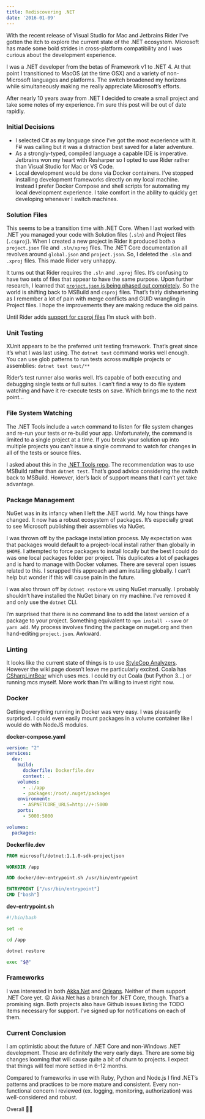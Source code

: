 ```yaml
---
title: Rediscovering .NET
date: '2016-01-09'
---
```


With the recent release of Visual Studio for Mac and Jetbrains Rider I’ve gotten the itch to explore the current state of the .NET ecosystem. Microsoft has made some bold strides in cross-platform compatibility and I was curious about the development experience.

I was a .NET developer from the betas of Framework v1 to .NET 4. At that point I transitioned to MacOS (at the time OSX) and a variety of non-Microsoft languages and platforms. The switch broadened my horizons while simultaneously making me really appreciate Microsoft’s efforts.

After nearly 10 years away from .NET I decided to create a small project and take some notes of my experience. I’m sure this post will be out of date rapidly.

### Initial Decisions

- I selected C# as my language since I’ve got the most experience with it. F# was calling but it was a distraction best saved for a later adventure.
- As a strongly-typed, compiled language a capable IDE is imperative. Jetbrains won my heart with Resharper so I opted to use Rider rather than Visual Studio for Mac or VS Code.
- Local development would be done via Docker containers. I’ve stopped installing development frameworks directly on my local machine. Instead I prefer Docker Compose and shell scripts for automating my local development experience. I take comfort in the ability to quickly get developing whenever I switch machines.

### Solution Files

This seems to be a transition time with .NET Core. When I last worked with .NET you managed your code with Solution files (`.sln`) and Project files (`.csproj`). When I created a new project in Rider it produced both a `project.json` file and `.sln/xproj` files. The .NET Core documentation all revolves around `global.json` and `project.json`. So, I deleted the `.sln` and `.xproj` files. This made Rider very unhappy.

It turns out that Rider requires the `.sln` and `.xproj` files. It’s confusing to have two sets of files that appear to have the same purpose. Upon further research, I learned that [`project.json` is being phased out completely](https://blogs.msdn.microsoft.com/webdev/2016/05/11/notes-from-the-asp-net-community-standup-may-10-2016/). So the world is shifting back to MSBuild and `csproj` files. That’s fairly disheartening as I remember a lot of pain with merge conflicts and GUID wrangling in Project files. I hope the improvements they are making reduce the old pains.

Until Rider adds [support for csproj files](https://youtrack.jetbrains.com/issue/RIDER-3777) I’m stuck with both.

### Unit Testing

XUnit appears to be the preferred unit testing framework. That’s great since it’s what I was last using.
The `dotnet test` command works well enough. You can use glob patterns to run tests across multiple projects
or assemblies: `dotnet test test/**`

Rider’s test runner also works well. It’s capable of both executing and debugging single tests or full suites.
I can’t find a way to do file system watching and have it re-execute tests on save. Which brings me to the next point…

### File System Watching

The .NET Tools include a `watch` command to listen for file system changes and re-run your tests or re-build your app.
Unfortunately, the command is limited to a single project at a time. If you break your solution up into multiple
projects you can’t issue a single command to watch for changes in all of the tests or source files.

I asked about this in the [.NET Tools repo](https://github.com/aspnet/DotNetTools/issues/247). The recommendation was
to use MSBuild rather than `dotnet test`. That’s good advice considering the switch back to MSBuild. However,
ider’s lack of support means that I can’t yet take advantage.

### Package Management

NuGet was in its infancy when I left the .NET world. My how things have changed. It now has a robust ecosystem of packages. It’s especially great to see Microsoft publishing their assemblies via NuGet.

I was thrown off by the package installation process. My expectation was that packages would default to a project-local
install rather than globally in `$HOME`. I attempted to force packages to install locally but the best I could do
was one local packages folder per project. This duplicates a lot of packages and is hard to manage with Docker volumes.
There are several open issues related to this. I scrapped this approach and am installing globally. I can’t help but
wonder if this will cause pain in the future.

I was also thrown off by `dotnet restore` vs using NuGet manually. I probably shouldn’t have installed the NuGet
binary on my machine. I’ve removed it and only use the `dotnet` CLI.

I’m surprised that there is no command line to add the latest version of a package to your project.
Something equivalent to `npm install --save` or `yarn add`. My process involves finding the package on
nuget.org and then hand-editing `project.json`. Awkward.

### Linting

It looks like the current state of things is to use [StyleCop Analyzers](https://github.com/DotNetAnalyzers/StyleCopAnalyzers/blob/master/documentation/DotNetCli.md).
However the wiki page doesn’t leave me particularly excited.
Coala has [CSharpLintBear](https://github.com/coala/coala-bears/blob/master/bears/c_languages/CSharpLintBear.py)
which uses mcs. I could try out Coala (but Python 3…) or running mcs myself.
More work than I’m willing to invest right now.

### Docker

Getting everything running in Docker was very easy. I was pleasantly surprised. I could even easily mount packages in a volume container like I would do with NodeJS modules.

**docker-compose.yaml**

```yaml
version: "2"
services:
  dev:
    build:
      dockerfile: Dockerfile.dev
      context: .
    volumes:
      - .:/app
      - packages:/root/.nuget/packages
    environment:
      - ASPNETCORE_URLS=http://+:5000
    ports:
      - 5000:5000

volumes:
  packages:
```

**Dockerfile.dev**

```dockerfile
FROM microsoft/dotnet:1.1.0-sdk-projectjson

WORKDIR /app

ADD docker/dev-entrypoint.sh /usr/bin/entrypoint

ENTRYPOINT ["/usr/bin/entrypoint"]
CMD ["bash"]
```

**dev-entrypoint.sh**

```bash
#!/bin/bash

set -e

cd /app

dotnet restore

exec "$@"
```

### Frameworks

I was interested in both [Akka.Net](https://github.com/akkadotnet/akka.net) and [Orleans](https://github.com/dotnet/orleans).
Neither of them support .NET Core yet. 😔 Akka.Net has a branch for .NET Core, though. That’s a promising sign.
Both projects also have Github issues listing the TODO items necessary for support. I’ve signed up for notifications on each of them.

### Current Conclusion

I am optimistic about the future of .NET Core and non-Windows .NET development. These are definitely the very early days. There are some big changes looming that will cause quite a bit of churn to projects. I expect that things will feel more settled in 6–12 months.

Compared to frameworks in use with Ruby, Python and Node.js I find .NET’s patterns and practices to be more mature and consistent. Every non-functional concern I reviewed (ex. logging, monitoring, authorization) was well-considered and robust.

Overall 👍🏾
